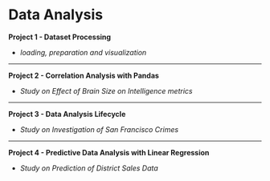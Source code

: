 # Data Analysis

<strong> Project 1 - Dataset Processing </strong>
- <i> loading, preparation and visualization </i>
---
<strong> Project 2 - Correlation Analysis with Pandas </strong>
- <i> Study on Effect of Brain Size on Intelligence metrics </i>
---
<strong> Project 3 - Data Analysis Lifecycle </strong>
- <i> Study on Investigation of San Francisco Crimes </i>
---
<strong> Project 4 - Predictive Data Analysis with Linear Regression </strong>
- <i> Study on Prediction of District Sales Data </i>


